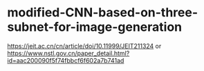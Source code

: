 # modified-CNN-based-on-three-subnet-for-image-generation

https://jeit.ac.cn/cn/article/doi/10.11999/JEIT211324 or https://www.nstl.gov.cn/paper_detail.html?id=aac200090f5f74fbbcf6f602a7b741ad
